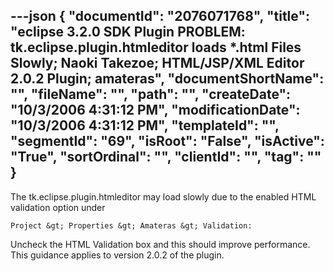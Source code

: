 ---json
{
  "documentId": "2076071768",
  "title": "eclipse 3.2.0 SDK Plugin PROBLEM: tk.eclipse.plugin.htmleditor loads *.html Files Slowly; Naoki Takezoe; HTML/JSP/XML Editor 2.0.2 Plugin; amateras",
  "documentShortName": "",
  "fileName": "",
  "path": "",
  "createDate": "10/3/2006 4:31:12 PM",
  "modificationDate": "10/3/2006 4:31:12 PM",
  "templateId": "",
  "segmentId": "69",
  "isRoot": "False",
  "isActive": "True",
  "sortOrdinal": "",
  "clientId": "",
  "tag": ""
}
---

The tk.eclipse.plugin.htmleditor may load slowly due to the enabled HTML validation option under

    Project &gt; Properties &gt; Amateras &gt; Validation:

Uncheck the HTML Validation box and this should improve performance. This guidance applies to version 2.0.2 of the plugin.
